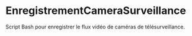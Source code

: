 # EnregistrementCameraSurveillance
Script Bash pour enregistrer le flux vidéo de caméras de télésurveillance.
